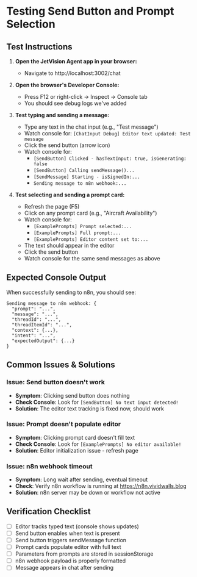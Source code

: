 # Testing Send Button and Prompt Selection

## Test Instructions

1. **Open the JetVision Agent app in your browser:**
   - Navigate to http://localhost:3002/chat

2. **Open the browser's Developer Console:**
   - Press F12 or right-click → Inspect → Console tab
   - You should see debug logs we've added

3. **Test typing and sending a message:**
   - Type any text in the chat input (e.g., "Test message")
   - Watch console for: `[ChatInput Debug] Editor text updated: Test message`
   - Click the send button (arrow icon)
   - Watch console for:
     - `[SendButton] Clicked - hasTextInput: true, isGenerating: false`
     - `[SendButton] Calling sendMessage()...`
     - `[SendMessage] Starting - isSignedIn:...`
     - `Sending message to n8n webhook:...`

4. **Test selecting and sending a prompt card:**
   - Refresh the page (F5)
   - Click on any prompt card (e.g., "Aircraft Availability")
   - Watch console for:
     - `[ExamplePrompts] Prompt selected:...`
     - `[ExamplePrompts] Full prompt:...`
     - `[ExamplePrompts] Editor content set to:...`
   - The text should appear in the editor
   - Click the send button
   - Watch console for the same send messages as above

## Expected Console Output

When successfully sending to n8n, you should see:
```
Sending message to n8n webhook: {
  "prompt": "...",
  "message": "...",
  "threadId": "...",
  "threadItemId": "...",
  "context": {...},
  "intent": "...",
  "expectedOutput": {...}
}
```

## Common Issues & Solutions

### Issue: Send button doesn't work
- **Symptom**: Clicking send button does nothing
- **Check Console**: Look for `[SendButton] No text input detected!`
- **Solution**: The editor text tracking is fixed now, should work

### Issue: Prompt doesn't populate editor
- **Symptom**: Clicking prompt card doesn't fill text
- **Check Console**: Look for `[ExamplePrompts] No editor available!`
- **Solution**: Editor initialization issue - refresh page

### Issue: n8n webhook timeout
- **Symptom**: Long wait after sending, eventual timeout
- **Check**: Verify n8n workflow is running at https://n8n.vividwalls.blog
- **Solution**: n8n server may be down or workflow not active

## Verification Checklist

- [ ] Editor tracks typed text (console shows updates)
- [ ] Send button enables when text is present
- [ ] Send button triggers sendMessage function
- [ ] Prompt cards populate editor with full text
- [ ] Parameters from prompts are stored in sessionStorage
- [ ] n8n webhook payload is properly formatted
- [ ] Message appears in chat after sending